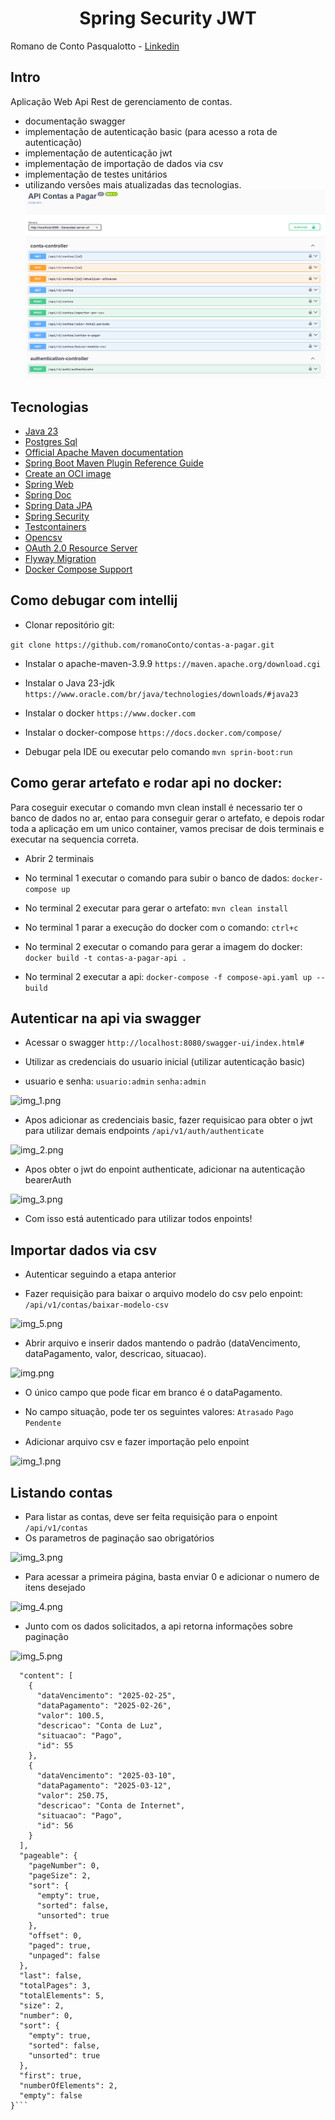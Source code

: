 <h1 align="center">
  Spring Security JWT
</h1>

Romano de Conto Pasqualotto - [Linkedin](www.linkedin.com/in/romano-de-conto-pasqualotto)

## Intro

Aplicação Web Api Rest de gerenciamento de contas.
- documentação swagger
- implementação de autenticação basic (para acesso a rota de autenticação)
- implementação de autenticação jwt
- implementação de importação de dados via csv
- implementação de testes unitários
- utilizando versões mais atualizadas das tecnologias.
![img.png](files/swagger.png)

## Tecnologias

* [Java 23](https://www.oracle.com/java/technologies/javase-jdk23-doc-downloads.html)
* [Postgres Sql](https://www.postgresql.org/docs/)
* [Official Apache Maven documentation](https://maven.apache.org/guides/index.html)
* [Spring Boot Maven Plugin Reference Guide](https://docs.spring.io/spring-boot/3.4.3/maven-plugin)
* [Create an OCI image](https://docs.spring.io/spring-boot/3.4.3/maven-plugin/build-image.html)
* [Spring Web](https://docs.spring.io/spring-boot/3.4.3/reference/web/servlet.html)
* [Spring Doc](https://springdoc.org)
* [Spring Data JPA](https://docs.spring.io/spring-boot/3.4.3/reference/data/sql.html#data.sql.jpa-and-spring-data)
* [Spring Security](https://spring.io/projects/spring-security)
* [Testcontainers](https://docs.spring.io/spring-boot/reference/testing/testcontainers.html)
* [Opencsv](https://opencsv.sourceforge.net)
* [OAuth 2.0 Resource Server](https://docs.spring.io/spring-security/reference/servlet/oauth2/resource-server/index.html)
* [Flyway Migration](https://docs.spring.io/spring-boot/3.4.3/how-to/data-initialization.html#howto.data-initialization.migration-tool.flyway)
* [Docker Compose Support](https://docs.spring.io/spring-boot/3.4.3/reference/features/dev-services.html#features.dev-services.docker-compose)

## Como debugar com intellij

- Clonar repositório git:

```git clone https://github.com/romanoConto/contas-a-pagar.git```

- Instalar o apache-maven-3.9.9
```https://maven.apache.org/download.cgi```

- Instalar o Java 23-jdk
```https://www.oracle.com/br/java/technologies/downloads/#java23```

- Instalar o docker
```https://www.docker.com```

- Instalar o docker-compose 
```https://docs.docker.com/compose/ ```

- Debugar pela IDE ou executar pelo comando
```mvn sprin-boot:run```

## Como gerar artefato e rodar api no docker:

Para coseguir executar o comando mvn clean install é necessario ter o banco de dados no ar, entao para conseguir gerar o artefato, e depois rodar toda a aplicação em um unico container, vamos precisar de dois terminais e executar na sequencia correta.

- Abrir 2 terminais
- No terminal 1 executar o comando para subir o banco de dados:
```docker-compose up```

- No terminal 2 executar para gerar o artefato:
```mvn clean install```

- No terminal 1 parar a execução do docker com o comando:
```ctrl+c```

- No terminal 2 executar o comando para gerar a imagem do docker:
```docker build -t contas-a-pagar-api .```

- No terminal 2 executar a api:
```docker-compose -f compose-api.yaml up --build```

## Autenticar na api via swagger

- Acessar o swagger
```http://localhost:8080/swagger-ui/index.html#```

- Utilizar as credenciais do usuario inicial (utilizar autenticação basic)
- usuario e senha:
```usuario:admin```
```senha:admin```

![img_1.png](files/autenticacao_basic.png)

- Apos adicionar as credenciais basic, fazer requisicao para obter o jwt para utilizar demais endpoints
```/api/v1/auth/authenticate```

![img_2.png](files/obter_jwt.png)

- Apos obter o jwt do enpoint authenticate, adicionar na autenticação bearerAuth 

![img_3.png](files/adicionar_jwt.png)

- Com isso está autenticado para utilizar todos enpoints!

## Importar dados via csv
- Autenticar seguindo a etapa anterior

- Fazer requisição para baixar o arquivo modelo do csv pelo enpoint:
```/api/v1/contas/baixar-modelo-csv```

![img_5.png](files/baixar_modelo_csv.png)

- Abrir arquivo e inserir dados mantendo o padrão (dataVencimento, dataPagamento, valor, descricao, situacao).

![img.png](files/formato_dados_csv.png)

- O único campo que pode ficar em branco é o dataPagamento.
- No campo situação, pode ter os seguintes valores:
```Atrasado```
```Pago```
```Pendente```

- Adicionar arquivo csv e fazer importação pelo enpoint

![img_1.png](files/adicionar_csv.png)

## Listando contas
- Para listar as contas, deve ser feita requisição para o enpoint
```/api/v1/contas```
- Os parametros de paginação sao obrigatórios

![img_3.png](files/paginacao_obrigatoria.png)

- Para acessar a primeira página, basta enviar 0 e adicionar o numero de itens desejado

![img_4.png](files/resultado_lista_contas.png)

- Junto com os dados solicitados, a api retorna informações sobre paginação

![img_5.png](files/informacoes_paginacao.png)

```{
  "content": [
    {
      "dataVencimento": "2025-02-25",
      "dataPagamento": "2025-02-26",
      "valor": 100.5,
      "descricao": "Conta de Luz",
      "situacao": "Pago",
      "id": 55
    },
    {
      "dataVencimento": "2025-03-10",
      "dataPagamento": "2025-03-12",
      "valor": 250.75,
      "descricao": "Conta de Internet",
      "situacao": "Pago",
      "id": 56
    }
  ],
  "pageable": {
    "pageNumber": 0,
    "pageSize": 2,
    "sort": {
      "empty": true,
      "sorted": false,
      "unsorted": true
    },
    "offset": 0,
    "paged": true,
    "unpaged": false
  },
  "last": false,
  "totalPages": 3,
  "totalElements": 5,
  "size": 2,
  "number": 0,
  "sort": {
    "empty": true,
    "sorted": false,
    "unsorted": true
  },
  "first": true,
  "numberOfElements": 2,
  "empty": false
}```